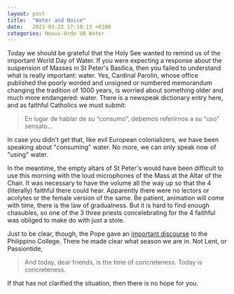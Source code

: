 ```yaml
---
layout: post
title:  "Water and Noise"
date:   2021-03-22 17:10:13 +0100
categories: Novus-Ordo UN Water
---
```


Today we should be grateful that the Holy See wanted to remind us of the important World Day of Water. If you were expecting a response about the suspension of Masses in St Peter's Basilica, then you failed to understand 
what is really important: water. Yes, Cardinal Parolin, whose office published the poorly worded and unsigned or numbered memorandum changing the tradition of 1000 years, is worried about something older and much more endangered: water. There is a newspeak dictionary entry here, and as faithful Catholics we must submit: 

>En lugar de hablar de su “consumo”, debemos referirnos a su “uso” sensato...

In case you didn't get that, like evil European colonializers, we have been speaking about "consuming" water.  No more, we can only speak now of "using" water.

In the meantime, the empty altars of St Peter's would have been difficult to use this morning with the loud microphones of the Mass at the Altar of the Chair.  It was necessary to have the volume all the way up so that the 4 (literally) faithful there could hear.  Apparently there were no lectors or acolytes or the female version of the same. Be patient, animation will come with time, there is the law of gradualness. But it is hard to find enough chasubles, so one of the 3 three priests concelebrating for the 4 faithful was obliged to make do with just a stole.

Just to be clear, though, the Pope gave an [important discourse](http://bit.ly/2Pf0Wnu) to the Philippino College.  There he made clear what season we are in.  Not Lent, or Passiontide,

>And today, dear friends, is the time of concreteness.  Today is concreteness.

If that has not clarified the situation, then there is no hope for you.


